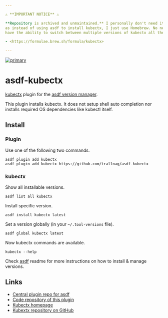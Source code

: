```yaml
---

⚠️ **IMPORTANT NOTICE** ⚠️

**Repository is archived and unmaintained.** I personally don't need it anymore,
as instead of using asdf to install kubectx, I just use Homebrew. No need to
have the ability to switch between multiple versions of kubectx all the time.

- <https://formulae.brew.sh/formula/kubectx>

---
```


[![primary](https://github.com/trallnag/asdf-kubectx/actions/workflows/primary.yaml/badge.svg)](https://github.com/trallnag/asdf-kubectx/actions/workflows/primary.yaml)

# asdf-kubectx

[kubectx](https://github.com/ahmetb/kubectx/) plugin for the
[asdf version manager](https://asdf-vm.com).

This plugin installs kubectx. It does not setup shell auto completion nor
installs required OS dependencies like kubectl itself.

## Install

### Plugin

Use one of the following two commands.

    asdf plugin add kubectx
    asdf plugin add kubectx https://github.com/trallnag/asdf-kubectx

### kubectx

Show all installable versions.

    asdf list all kubectx

Install specific version.

    asdf install kubectx latest

Set a version globally (in your `~/.tool-versions` file).

    asdf global kubectx latest

Now kubectx commands are available.

    kubectx --help

Check [asdf](https://github.com/asdf-vm/asdf) readme for more instructions on
how to install & manage versions.

## Links

- [Central plugin repo for asdf](https://github.com/asdf-vm/asdf-plugins)
- [Code repository of this plugin](https://github.com/trallnag/asdf-kubectx)
- [Kubectx homepage](https://kubectx.dev)
- [Kubextx repository on GitHub](https://github.com/ahmetb/kubectx)
